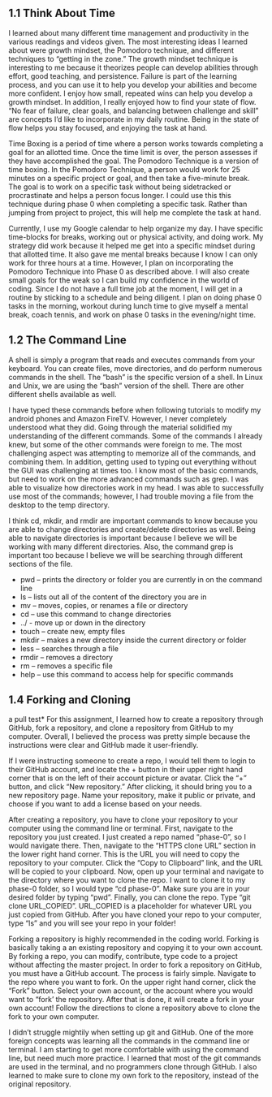 ## 1.1 Think About Time
I learned about many different time management and productivity in the various readings and videos given. The most interesting ideas I learned about were growth mindset, the Pomodoro technique, and different techniques to “getting in the zone.” The growth mindset technique is interesting to me because it theorizes people can develop abilities through effort, good teaching, and persistence. Failure is part of the learning process, and you can use it to help you develop your abilities and become more confident. I enjoy how small, repeated wins can help you develop a growth mindset.  In addition, I really enjoyed how to find your state of flow. “No fear of failure, clear goals, and balancing between challenge and skill” are concepts I’d like to incorporate in my daily routine. Being in the state of flow helps you stay focused, and enjoying the task at hand.  

Time Boxing is a period of time where a person works towards completing a goal for an allotted time. Once the time limit is over, the person assesses if they have accomplished the goal. The Pomodoro Technique is a version of time boxing. In the Pomodoro Technique, a person would work for 25 minutes on a specific project or goal, and then take a five-minute break. The goal is to work on a specific task without being sidetracked or procrastinate and helps a person focus longer. I could use this this technique during phase 0 when completing a specific task. Rather than jumping from project to project, this will help me complete the task at hand.

Currently, I use my Google calendar to help organize my day. I have specific time-blocks for breaks, working out or physical activity, and doing work. My strategy did work because it helped me get into a specific mindset during that allotted time. It also gave me mental breaks because I know I can only work for three hours at a time. However, I plan on incorporating the Pomodoro Technique into Phase 0 as described above. I will also create small goals for the weak so I can build my confidence in the world of coding. Since I do not have a full time job at the moment, I will get in a routine by sticking to a schedule and being diligent. I plan on doing phase 0 tasks in the morning, workout during lunch time to give myself a mental break, coach tennis, and work on phase 0 tasks in the evening/night time. 
## 1.2 The Command Line
A shell is simply a program that reads and executes commands from your keyboard. You can create files, move directories, and do perform numerous commands in the shell. The “bash” is the specific version of a shell. In Linux and Unix, we are using the “bash” version of the shell. There are other different shells available as well.

I have typed these commands before when following tutorials to modify my android phones and Amazon FireTV. However, I never completely understood what they did. Going through the material solidified my understanding of the different commands. Some of the commands I already knew, but some of the other commands were foreign to me. The most challenging aspect was attempting to memorize all of the commands, and combining them. In addition, getting used to typing out everything without the GUI was challenging at times too. I know most of the basic commands, but need to work on the more advanced commands such as grep. I was able to visualize how directories work in my head. I was able to successfully use most of the commands; however, I had trouble moving a file from the desktop to the temp directory.

I think cd, mkdir, and rmdir are important commands to know because you are able to change directories and create/delete directories as well. Being able to navigate directories is important because I believe we will be working with many different directories. Also, the command grep is important too because I believe we will be searching through different sections of the file.

- pwd – prints the directory or folder you are currently in on the command line
- ls – lists out all of the content of the directory you are in
- mv – moves, copies, or renames a file or directory 
- cd – use this command to change directories
- ../ - move up or down in the directory
- touch – create new, empty files
- mkdir – makes a new directory inside the current directory or folder
- less – searches through a file
- rmdir – removes a directory 
- rm – removes a specific file
- help – use this command to access help for specific commands

## 1.4 Forking and Cloning 
a pull test* 
For this assignment, I learned how to create a repository through GitHub, fork a repository, and clone a repository from GitHub to my computer. Overall, I believed the process was pretty simple because the instructions were clear and GitHub made it user-friendly.

If I were instructing someone to create a repo, I would tell them to login to their GitHub account, and locate the + button in their upper right hand corner that is on the left of their account picture or avatar. Click the “+” button, and click “New repository.” After clicking, it should bring you to a new repository page. Name your repository, make it public or private, and choose if you want to add a license based on your needs.

After creating a repository, you have to clone your repository to your computer using the command line or terminal. First, navigate to the repository you just created. I just created a repo named “phase-0”, so I would navigate there. Then, navigate to the “HTTPS clone URL” section in the lower right hand corner. This is the URL you will need to copy the repository to your computer. Click the “Copy to Clipboard” link, and the URL will be copied to your clipboard. Now, open up your terminal and navigate to the directory where you want to clone the repo. I want to clone it to my phase-0 folder, so I would type “cd phase-0”. Make sure you are in your desired folder by typing “pwd”. Finally, you can clone the repo. Type “git clone URL_COPIED”. URL_COPIED is a placeholder for whatever URL you just copied from GitHub. After you have cloned your repo to your computer, type “ls” and you will see your repo in your folder!

Forking a repository is highly recommended in the coding world. Forking is basically taking a an existing repository and copying it to your own account. By forking a repo, you can modify, contribute, type code to a project without affecting the master project. In order to fork a repository on GitHub, you must have a GitHub account. The process is fairly simple. Navigate to the repo where you want to fork. On the upper right hand corner, click the “Fork” button. Select your own account, or the account where you would want to “fork’ the repository. After that is done, it will create a fork in your own account! Follow the directions to clone a repository above to clone the fork to your own computer.

I didn’t struggle mightily when setting up git and GitHub. One of the more foreign concepts was learning all the commands in the command line or terminal. I am starting to get more comfortable with using the command line, but need much more practice. I learned that most of the git commands are used in the terminal, and no programmers clone through GitHub. I also learned to make sure to clone my own fork to the repository, instead of the original repository.